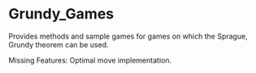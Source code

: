 # Grundy_Games
Provides methods and sample games for games on which the Sprague, Grundy theorem can be used.


Missing Features:
  Optimal move implementation.
